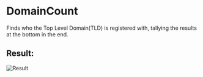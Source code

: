 # DomainCount
Finds who the Top Level Domain(TLD) is registered with, tallying the results at the bottom in the end.

## Result:

![Result](http://i.imgur.com/hC3elIJ.png)
